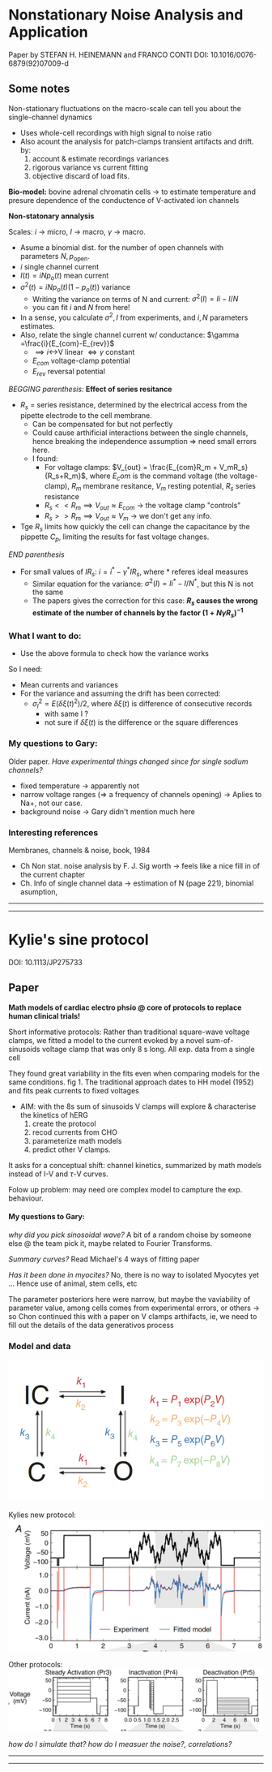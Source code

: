 
# Nonstationary Noise Analysis and Application

Paper by  STEFAN H. HEINEMANN and FRANCO CONTI
DOI: 10.1016/0076-6879(92)07009-d

## Some notes


Non-stationary fluctuations on the macro-scale can tell you about the single-channel dynamics
- Uses whole-cell recordings with high signal to noise ratio
- Also acount the analysis for patch-clamps transient artifacts and drift. by:
    1. account & estimate recordings variances
    1. rigorous variance vs current fitting
    1. objective discard of load fits.

**Bio-model:** bovine adrenal chromatin cells -> to estimate temperature and presure dependence of the conductence of V-activated ion channels

**Non-statonary annalysis**

Scales: $i$ -> micro, $I$ -> macro, $\gamma$ -> macro.

- Asume a binomial dist. for the number of open channels with parameters $N, p_\text{open}$. 
- $i$ single channel current
- $I(t) = iNp_o(t)$  mean current 
- $\sigma^2(t)= iNp_o(t)(1-p_o(t))$ variance
    -  Writing the variance on terms of N and current: $\sigma^2(I)= Ii-I/N$
    - you can fit $i$ and $N$ from here!
- In a sense, you calculate $\sigma^2, I$ from experiments, and $i,N$ parameters estimates.
- Also, relate the single channel current w/ conductance: $\gamma =\frac{i}{E_{com}-E_{rev}}$
    - $\implies i$<->V linear $\iff \gamma$ constant
    - $E_{com}$ voltage-clamp potential
    - $E_{rev}$ reversal potential

_BEGGING parenthesis:_ **Effect of series resitance**
- $R_s$ = series resistance, determined by the electrical access from the pipette electrode to the cell membrane.
    - Can be compensated for but not perfectly
    - Could cause arthificial interactions between the single channels, hence breaking the independence assumption => need small errors here.
    - I found: 
        - For voltage clamps: $V_{out} = \frac{E_{com}R_m + V_mR_s}{R_s+R_m}$, where $E_com$ is the command voltage (the voltage-clamp), $R_m$ membrane resitance, $V_m$ resting potential, $R_s$ series resistance
        - $R_s << R_m \implies V_{out} \approx E_{com}$ -> the voltage clamp "controls"
        - $R_s >> R_m \implies V_{out} \approx V_m$ -> we don't get any info.
- Tge $R_s$ limits how quickly the cell can change the capacitance by the pippette $C_p$, limiting the results for fast voltage changes.

_END parenthesis_

- For small values of $IR_s$: $i=i^*-\gamma^*IR_s$, where * referes ideal measures
    - Similar equation for the variance: $\sigma^2(I)= Ii^*-I/N^*$, but this N is not the same
    - The papers gives the correction for this case: **$R_s$ causes the wrong estimate of the number of channels by the factor $(1+N\gamma R_s)^{-1}$** 

### What I want to do:
- Use the above formula to check how the variance works

So I need: 
- Mean currents and variances
- For the variance and assuming the drift has been corrected:
    - $\sigma^2_I= E(\delta \xi (t)^2)/2$, where $\delta\xi(t)$ is difference of consecutive records 
        - with same I ?
        - not sure if $\delta\xi(t)$  is the difference or the square differences

### My questions to Gary:

Older paper. *Have experimental things changed since for single sodium channels?*
- fixed temperature -> apparently not
- narrow voltage ranges (⇒ a frequency of channels opening)  -> Aplies to Na+, not our case.
- background noise -> Gary didn't mention much here

### Interesting references

Membranes, channels & noise, book, 1984
- Ch Non stat. noise analysis by F. J. Sig worth → feels like a nice fill in of the current chapter
- Ch. Info of single channel data -> estimation of N (page 221), binomial asumption,

---
---

# Kylie's sine protocol
DOI: 10.1113/JP275733

## Paper

**Math models of cardiac electro phsio @ core of protocols to replace human clinical trials!**

Short informative protocols: Rather than traditional square-wave voltage clamps, we fitted a model to the current evoked by a novel sum-of-sinusoids voltage clamp that was only 8 s long. All exp. data from a single cell

They found great variability in the fits even when comparing models for the same conditions. fig 1.
The traditional approach dates to HH model (1952) and fits peak currents to fixed voltages

- AIM: with the 8s sum of sinusoids V clamps will explore & characterise the kinetics of hERG
    1. create the protocol
    1. recod currents from CHO
    1. parameterize math models
    1. predict other V clamps.


It asks for a conceptual shift: channel kinetics, summarized by math models instead of I-V and $\tau$-V curves.

Folow up problem: may need ore complex model to campture the exp. behaviour.

#### My questions to Gary:
_why did you pick sinosoidal wave?_ A  bit of a random choise by someone else @ the team pick it, maybe related to Fourier Transforms.

_Summary curves?_ Read Michael's 4 ways of fitting paper

_Has it been done in myocites?_ No, there is no way to isolated Myocytes yet ... Hence use of  animal, stem cells, etc

The parameter posteriors here were narrow, but maybe the vaviability of parameter value, among cells comes from experimental errors, or others -> so Chon continued this with a paper on V clamps arthifacts, ie, we need to fill out the details of the data generativos process

### Model and data

![Model](figures/Kylie_model.png)

Kylies new protocol: 
![Protocol](figures/Kylie_protocol.png)

Other protocols:
![Other Protocol](figures/Kylie_otherProtocls.png)

_how do I simulate that?_
_how do I measuer the noise?, correlations?_

---
---
